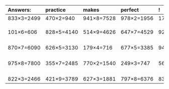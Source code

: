 | Answers: | practice | makes | perfect | ! |
| :--- | :--- | :--- | :--- | :--- |
| 833×3=2499 | 470×2=940 | 941×8=7528 | 978×2=1956 | 179×8=1432 | 
|   |   |   |   |   | 
|   |   |   |   |   | 
|   |   |   |   |   | 
| 101×6=606 | 828×5=4140 | 514×9=4626 | 647×7=4529 | 924×3=2772 | 
|   |   |   |   |   | 
|   |   |   |   |   | 
|   |   |   |   |   | 
|   |   |   |   |   | 
| 870×7=6090 | 626×5=3130 | 179×4=716 | 677×5=3385 | 949×8=7592 | 
|   |   |   |   |   | 
|   |   |   |   |   | 
|   |   |   |   |   | 
|   |   |   |   |   | 
| 975×8=7800 | 355×7=2485 | 770×2=1540 | 249×3=747 | 567×9=5103 | 
|   |   |   |   |   | 
|   |   |   |   |   | 
|   |   |   |   |   | 
|   |   |   |   |   | 
| 822×3=2466 | 421×9=3789 | 627×3=1881 | 797×8=6376 | 836×5=4180 | 
